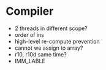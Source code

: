 # Compiler

- 2 threads in different scope?
- order of ins
- high-level re-compute prevention
- cannot we assign to array?
- r10, r10d same time?
- IMM_LABLE

